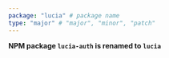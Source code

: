 ```yaml
---
package: "lucia" # package name
type: "major" # "major", "minor", "patch"
---
```


**NPM package `lucia-auth` is renamed to `lucia`**
